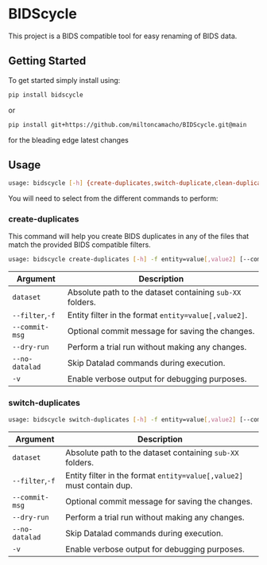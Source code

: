 # BIDScycle

This project is a BIDS compatible tool for easy renaming of BIDS data.

## Getting Started

To get started simply install using:

```bash
pip install bidscycle
```
or
```bash
pip install git+https://github.com/miltoncamacho/BIDScycle.git@main
```
for the bleading edge latest changes

## Usage

```bash
usage: bidscycle [-h] {create-duplicates,switch-duplicate,clean-duplicates}
```

You will need to select from the different commands to perform:

### create-duplicates

This command will help you create BIDS duplicates in any of the files that match the provided BIDS compatible filters.

```bash
usage: bidscycle create-duplicates [-h] -f entity=value[,value2] [--commit-msg COMMIT_MSG] [--dry-run] [--no-datalad] [-v] dataset
```

| Argument          | Description                                                                |
|-------------------|----------------------------------------------------------------------------|
| `dataset`         | Absolute path to the dataset containing `sub-XX` folders.                           |
| `--filter`,`-f`   | Entity filter in the format `entity=value[,value2]`.                       |
| `--commit-msg`    | Optional commit message for saving the changes.                            |
| `--dry-run`       | Perform a trial run without making any changes.                            |
| `--no-datalad`    | Skip Datalad commands during execution.                                    |
| `-v`              | Enable verbose output for debugging purposes.                              |

### switch-duplicates

```bash
usage: bidscycle switch-duplicates [-h] -f entity=value[,value2] [--commit-msg COMMIT_MSG] [--dry-run] [--no-datalad] [-v] dataset
```

| Argument          | Description                                                                |
|-------------------|----------------------------------------------------------------------------|
| `dataset`         | Absolute path to the dataset containing `sub-XX` folders.                  |
| `--filter`,`-f`   | Entity filter in the format `entity=value[,value2]` must contain dup.      |
| `--commit-msg`    | Optional commit message for saving the changes.                            |
| `--dry-run`       | Perform a trial run without making any changes.                            |
| `--no-datalad`    | Skip Datalad commands during execution.                                    |
| `-v`              | Enable verbose output for debugging purposes.                              |

